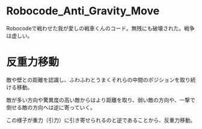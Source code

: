 # Robocode_Anti_Gravity_Move
Robocodeで戦わせた我が愛しの戦車くんのコード。無残にも破壊された。戦争は虚しい。


# 反重力移動
敵や壁との距離を認識し、ふわふわとうまくそれらの中間のポジションを取り続ける移動。

敵が多い方向や驚異度の高い敵からはより距離を取り、弱い敵の方向や、一撃で倒せる敵の方向へは逆に寄っていく。

この様子が重力（引力）に引き寄せられるのと逆であることから、反重力移動。